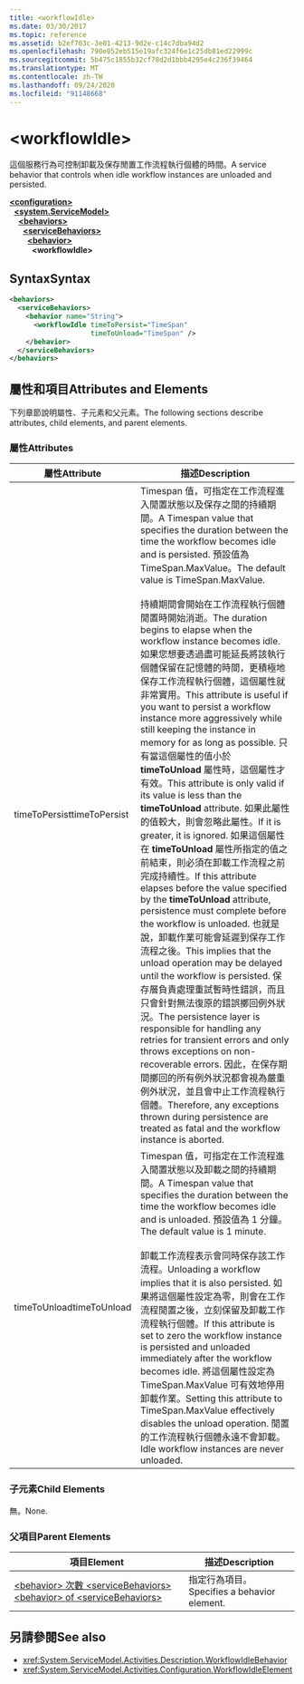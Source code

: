 ```yaml
---
title: <workflowIdle>
ms.date: 03/30/2017
ms.topic: reference
ms.assetid: b2ef703c-3e01-4213-9d2e-c14c7dba94d2
ms.openlocfilehash: 790e852eb515e19afc324f6e1c25db81ed22999c
ms.sourcegitcommit: 5b475c1855b32cf78d2d1bbb4295e4c236f39464
ms.translationtype: MT
ms.contentlocale: zh-TW
ms.lasthandoff: 09/24/2020
ms.locfileid: "91148668"
---
```

# \<workflowIdle>

<span data-ttu-id="95bbc-101">這個服務行為可控制卸載及保存閒置工作流程執行個體的時間。</span><span class="sxs-lookup"><span data-stu-id="95bbc-101">A service behavior that controls when idle workflow instances are unloaded and persisted.</span></span>  
  
[**\<configuration>**](../configuration-element.md)\
&nbsp;&nbsp;[**\<system.ServiceModel>**](system-servicemodel-of-workflow.md)\
&nbsp;&nbsp;&nbsp;&nbsp;[**\<behaviors>**](behaviors-of-workflow.md)\
&nbsp;&nbsp;&nbsp;&nbsp;&nbsp;&nbsp;[**\<serviceBehaviors>**](servicebehaviors-of-workflow.md)\
&nbsp;&nbsp;&nbsp;&nbsp;&nbsp;&nbsp;&nbsp;&nbsp;[**\<behavior>**](behavior-of-servicebehaviors-of-workflow.md)\
&nbsp;&nbsp;&nbsp;&nbsp;&nbsp;&nbsp;&nbsp;&nbsp;&nbsp;&nbsp;**\<workflowIdle>**  
  
## <a name="syntax"></a><span data-ttu-id="95bbc-102">Syntax</span><span class="sxs-lookup"><span data-stu-id="95bbc-102">Syntax</span></span>  
  
```xml  
<behaviors>
  <serviceBehaviors>
    <behavior name="String">
      <workflowIdle timeToPersist="TimeSpan"
                    timeToUnload="TimeSpan" />
    </behavior>
  </serviceBehaviors>
</behaviors>  
```  
  
## <a name="attributes-and-elements"></a><span data-ttu-id="95bbc-103">屬性和項目</span><span class="sxs-lookup"><span data-stu-id="95bbc-103">Attributes and Elements</span></span>  

 <span data-ttu-id="95bbc-104">下列章節說明屬性、子元素和父元素。</span><span class="sxs-lookup"><span data-stu-id="95bbc-104">The following sections describe attributes, child elements, and parent elements.</span></span>  
  
### <a name="attributes"></a><span data-ttu-id="95bbc-105">屬性</span><span class="sxs-lookup"><span data-stu-id="95bbc-105">Attributes</span></span>  
  
|<span data-ttu-id="95bbc-106">屬性</span><span class="sxs-lookup"><span data-stu-id="95bbc-106">Attribute</span></span>|<span data-ttu-id="95bbc-107">描述</span><span class="sxs-lookup"><span data-stu-id="95bbc-107">Description</span></span>|  
|---------------|-----------------|  
|<span data-ttu-id="95bbc-108">timeToPersist</span><span class="sxs-lookup"><span data-stu-id="95bbc-108">timeToPersist</span></span>|<span data-ttu-id="95bbc-109">Timespan 值，可指定在工作流程進入閒置狀態以及保存之間的持續期間。</span><span class="sxs-lookup"><span data-stu-id="95bbc-109">A Timespan value that specifies the duration between the time the workflow becomes idle and is persisted.</span></span> <span data-ttu-id="95bbc-110">預設值為 TimeSpan.MaxValue。</span><span class="sxs-lookup"><span data-stu-id="95bbc-110">The default value is TimeSpan.MaxValue.</span></span><br /><br /> <span data-ttu-id="95bbc-111">持續期間會開始在工作流程執行個體閒置時開始消逝。</span><span class="sxs-lookup"><span data-stu-id="95bbc-111">The duration begins to elapse when the workflow instance becomes idle.</span></span> <span data-ttu-id="95bbc-112">如果您想要透過盡可能延長將該執行個體保留在記憶體的時間，更積極地保存工作流程執行個體，這個屬性就非常實用。</span><span class="sxs-lookup"><span data-stu-id="95bbc-112">This attribute  is useful if you want to persist a workflow instance more aggressively while still keeping the instance in memory for as long as possible.</span></span> <span data-ttu-id="95bbc-113">只有當這個屬性的值小於 **timeToUnload** 屬性時，這個屬性才有效。</span><span class="sxs-lookup"><span data-stu-id="95bbc-113">This attribute  is only valid if its value is less than the **timeToUnload** attribute.</span></span> <span data-ttu-id="95bbc-114">如果此屬性的值較大，則會忽略此屬性。</span><span class="sxs-lookup"><span data-stu-id="95bbc-114">If it is greater, it is ignored.</span></span> <span data-ttu-id="95bbc-115">如果這個屬性在 **timeToUnload** 屬性所指定的值之前結束，則必須在卸載工作流程之前完成持續性。</span><span class="sxs-lookup"><span data-stu-id="95bbc-115">If this attribute elapses before the value specified by the **timeToUnload** attribute, persistence must complete before the workflow is unloaded.</span></span> <span data-ttu-id="95bbc-116">也就是說，卸載作業可能會延遲到保存工作流程之後。</span><span class="sxs-lookup"><span data-stu-id="95bbc-116">This implies that the unload operation may be delayed until the workflow is persisted.</span></span> <span data-ttu-id="95bbc-117">保存層負責處理重試暫時性錯誤，而且只會針對無法復原的錯誤擲回例外狀況。</span><span class="sxs-lookup"><span data-stu-id="95bbc-117">The persistence layer is responsible for handling any retries for transient errors and only throws exceptions on non-recoverable errors.</span></span> <span data-ttu-id="95bbc-118">因此，在保存期間擲回的所有例外狀況都會視為嚴重例外狀況，並且會中止工作流程執行個體。</span><span class="sxs-lookup"><span data-stu-id="95bbc-118">Therefore, any exceptions thrown during persistence are treated as fatal and the workflow instance is aborted.</span></span>|  
|<span data-ttu-id="95bbc-119">timeToUnload</span><span class="sxs-lookup"><span data-stu-id="95bbc-119">timeToUnload</span></span>|<span data-ttu-id="95bbc-120">Timespan 值，可指定在工作流程進入閒置狀態以及卸載之間的持續期間。</span><span class="sxs-lookup"><span data-stu-id="95bbc-120">A Timespan value that specifies the duration between the time the workflow becomes idle and is unloaded.</span></span> <span data-ttu-id="95bbc-121">預設值為 1 分鐘。</span><span class="sxs-lookup"><span data-stu-id="95bbc-121">The default value is 1 minute.</span></span><br /><br /> <span data-ttu-id="95bbc-122">卸載工作流程表示會同時保存該工作流程。</span><span class="sxs-lookup"><span data-stu-id="95bbc-122">Unloading a workflow implies that it is also persisted.</span></span> <span data-ttu-id="95bbc-123">如果將這個屬性設定為零，則會在工作流程閒置之後，立刻保留及卸載工作流程執行個體。</span><span class="sxs-lookup"><span data-stu-id="95bbc-123">If this attribute is set to zero the workflow instance is persisted and unloaded immediately after the workflow becomes idle.</span></span> <span data-ttu-id="95bbc-124">將這個屬性設定為 TimeSpan.MaxValue 可有效地停用卸載作業。</span><span class="sxs-lookup"><span data-stu-id="95bbc-124">Setting this attribute to TimeSpan.MaxValue effectively disables the unload operation.</span></span> <span data-ttu-id="95bbc-125">閒置的工作流程執行個體永遠不會卸載。</span><span class="sxs-lookup"><span data-stu-id="95bbc-125">Idle workflow instances are never unloaded.</span></span>|  
  
### <a name="child-elements"></a><span data-ttu-id="95bbc-126">子元素</span><span class="sxs-lookup"><span data-stu-id="95bbc-126">Child Elements</span></span>  

 <span data-ttu-id="95bbc-127">無。</span><span class="sxs-lookup"><span data-stu-id="95bbc-127">None.</span></span>  
  
### <a name="parent-elements"></a><span data-ttu-id="95bbc-128">父項目</span><span class="sxs-lookup"><span data-stu-id="95bbc-128">Parent Elements</span></span>  
  
|<span data-ttu-id="95bbc-129">項目</span><span class="sxs-lookup"><span data-stu-id="95bbc-129">Element</span></span>|<span data-ttu-id="95bbc-130">描述</span><span class="sxs-lookup"><span data-stu-id="95bbc-130">Description</span></span>|  
|-------------|-----------------|  
|[<span data-ttu-id="95bbc-131">\<behavior> 次數 \<serviceBehaviors></span><span class="sxs-lookup"><span data-stu-id="95bbc-131">\<behavior> of \<serviceBehaviors></span></span>](behavior-of-servicebehaviors-of-workflow.md)|<span data-ttu-id="95bbc-132">指定行為項目。</span><span class="sxs-lookup"><span data-stu-id="95bbc-132">Specifies a behavior element.</span></span>|  
  
## <a name="see-also"></a><span data-ttu-id="95bbc-133">另請參閱</span><span class="sxs-lookup"><span data-stu-id="95bbc-133">See also</span></span>

- <xref:System.ServiceModel.Activities.Description.WorkflowIdleBehavior>
- <xref:System.ServiceModel.Activities.Configuration.WorkflowIdleElement>
